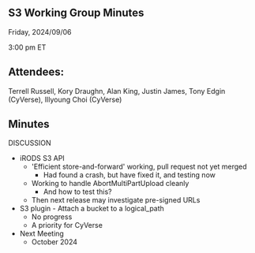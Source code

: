 ## S3 Working Group Minutes

Friday, 2024/09/06

3:00 pm ET

## Attendees:

Terrell Russell, Kory Draughn, Alan King, Justin James, Tony Edgin (CyVerse), Illyoung Choi (CyVerse)

## Minutes

DISCUSSION

 - iRODS S3 API
   - 'Efficient store-and-forward' working, pull request not yet merged
     - Had found a crash, but have fixed it, and testing now
   - Working to handle AbortMultiPartUpload cleanly
     - And how to test this?
   - Then next release may investigate pre-signed URLs
 - S3 plugin - Attach a bucket to a logical_path
   - No progress
   - A priority for CyVerse
 - Next Meeting
   - October 2024
